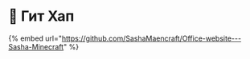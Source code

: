 # 📌 Гит Хап



{% embed url="https://github.com/SashaMaencraft/Office-website---Sasha-Minecraft" %}
